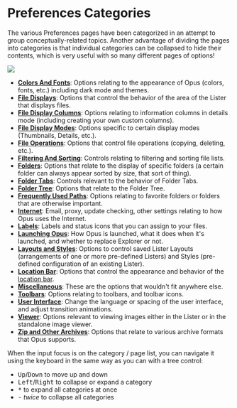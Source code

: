 # Preferences Categories

The various Preferences pages have been categorized in an attempt to group conceptually-related topics. Another advantage of dividing the pages into categories is that individual categories can be collapsed to hide their contents, which is very useful with so many different pages of options!

<img src="/media/13/prefs_categories.png" class="align-right" data-query="?nolink" />

- **[Colors And Fonts](/Manual/preferences/preferences_categories/colors_and_fonts/README.md)**: Options relating to the appearance of Opus (colors, fonts, etc.) including dark mode and themes.
- **[File Displays](/Manual/preferences/preferences_categories/file_displays/README.md)**: Options that control the behavior of the area of the Lister that displays files.
- **[File Display Columns](/Manual/preferences/preferences_categories/file_display_columns/README.md)**: Options relating to information columns in details mode (including creating your own custom columns).
- **[File Display Modes](/Manual/preferences/preferences_categories/file_display_modes/README.md)**: Options specific to certain display modes (Thumbnails, Details, etc.).
- **[File Operations](/Manual/preferences/preferences_categories/file_operations/README.md)**: Options that control file operations (copying, deleting, etc.).
- **[Filtering And Sorting](/Manual/preferences/preferences_categories/filtering_and_sorting/README.md)**: Controls relating to filtering and sorting file lists.
- **[Folders](/Manual/preferences/preferences_categories/file_display_modes/thumbnails_mode/folders.md)**: Options that relate to the display of specific folders (a certain folder can always appear sorted by size, that sort of thing).
- **[Folder Tabs](/Manual/preferences/preferences_categories/folder_tabs/README.md)**: Controls relevant to the behavior of Folder Tabs.
- **[Folder Tree](/Manual/preferences/preferences_categories/folder_tree/README.md)**: Options that relate to the Folder Tree.
- **[Frequently Used Paths](/Manual/preferences/preferences_categories/frequently_used_paths/README.md)**: Options relating to favorite folders or folders that are otherwise important.
- **[Internet](/Manual/preferences/preferences_categories/internet/README.md)**: Email, proxy, update checking, other settings relating to how Opus uses the Internet.
- **[Labels](/Manual/preferences/preferences_categories/labels/README.md)**: Labels and status icons that you can assign to your files.
- **[Launching Opus](/Manual/preferences/preferences_categories/launching_opus/README.md)**: How Opus is launched, what it does when it's launched, and whether to replace Explorer or not.
- **[Layouts and Styles](/Manual/preferences/preferences_categories/layouts_and_styles/README.md)**: Options to control saved Lister Layouts (arrangements of one or more pre-defined Listers) and Styles (pre-defined configuration of an existing Lister).
- **[Location Bar](/Manual/preferences/preferences_categories/location_bar/README.md)**: Options that control the appearance and behavior of the [location bar](/Manual/basic_concepts/the_lister/navigation/breadcrumbs_location_field.md).
- **[Miscellaneous](/Manual/preferences/preferences_categories/miscellaneous/README.md)**: These are the options that wouldn't fit anywhere else.
- **[Toolbars](/Manual/preferences/preferences_categories/location_bar/toolbars.md)**: Options relating to toolbars, and toolbar icons.
- **[User Interface](/Manual/preferences/preferences_categories/user_interface/README.md)**: Change the language or spacing of the user interface, and adjust transition animations.
- **[Viewer](/Manual/preferences/preferences_categories/viewer/README.md)**: Options relevant to viewing images either in the Lister or in the standalone image viewer.
- **[Zip and Other Archives](/Manual/preferences/preferences_categories/zip_and_other_archives/README.md)**: Options that relate to various archive formats that Opus supports.

When the input focus is on the category / page list, you can navigate it using the keyboard in the same way as you can with a tree control:

- <kbd>Up</kbd>/<kbd>Down</kbd> to move up and down
- <kbd>Left</kbd>/<kbd>Right</kbd> to collapse or expand a category
- <kbd>\*</kbd> to expand all categories at once
- <kbd>-</kbd> *twice* to collapse all categories
